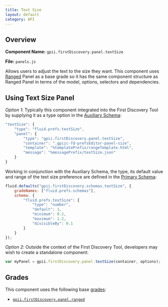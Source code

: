 ```yaml
---
title: Text Size
layout: default
category: API
---
```


## Overview

**Component Name:** `gpii.firstDiscovery.panel.textSize`

**File:** `panels.js`

Allows users to adjust the text to the size they want. This component uses [Ranged](ranged.md)
Panel as a base grade so it has the same component structure as Ranged Panel
in terms of the model, options, selectors and dependencies.

## Using Text Size Panel

*Option 1*: Typically this component integrated into the First Discovery Tool by
supplying it as a type option in the
[Auxiliary Schema](http://docs.fluidproject.org/infusion/development/AuxiliarySchemaForPreferencesFramework.html):
```javascript
"textSize": {
    "type": "fluid.prefs.textSize",
    "panel": {
        "type": "gpii.firstDiscovery.panel.textSize",
        "container": ".gpiic-fd-prefsEditor-panel-size",
        "template": "%templatePrefix/rangeTemplate.html",
        "message": "%messagePrefix/textSize.json"
    }
}
```

Working in conjunction with the Auxiliary Schema, the type, its default value and range of
the text size preference are defined in the
[Primary Schema](http://docs.fluidproject.org/infusion/development/PrimarySchemaForPreferencesFramework.html):
```javascript
fluid.defaults("gpii.firstDiscovery.schemas.textSize", {
    gradeNames: ["fluid.prefs.schemas"],
    schema: {
        "fluid.prefs.textSize": {
            "type": "number",
            "default": 1,
            "minimum": 0.2,
            "maximum": 1.2,
            "divisibleBy": 0.1
        }
    }
});
```

*Option 2*: Outside the context of the First Discovery Tool, developers may wish to create a standalone component:
```javascript
var myPanel = gpii.firstDiscovery.panel.textSize(container, options);
```

## Grades

This component uses the following base
[grades](http://docs.fluidproject.org/infusion/development/ComponentGrades.html):

* [`gpii.firstDiscovery.panel.ranged`](ranged.md)

